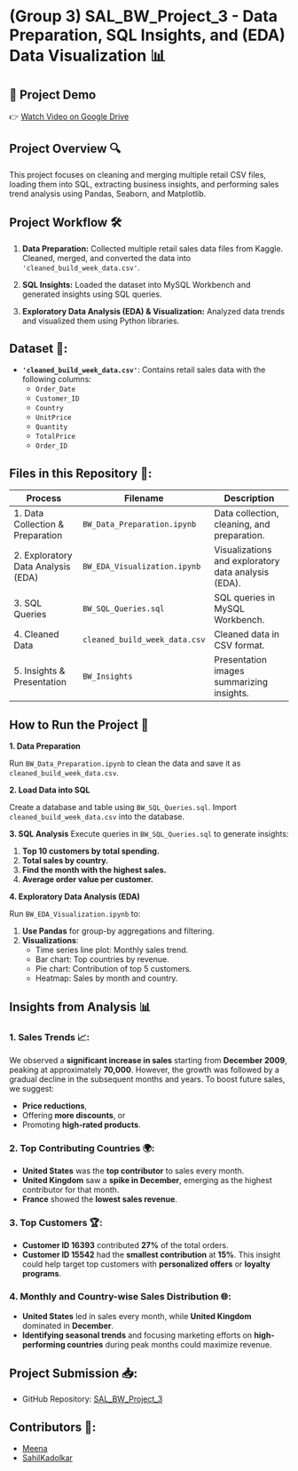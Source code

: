 # (Group 3) SAL_BW_Project_3 - Data Preparation, SQL Insights, and (EDA) Data Visualization 📊

## 🎥 Project Demo

👉 [Watch Video on Google Drive](https://drive.google.com/file/d/1d-hfzxSbW_8goSjCZanIqYLO-TRVeu8q/view?usp=sharing)

## Project Overview 🔍

This project focuses on cleaning and merging multiple retail CSV files, loading them into SQL, extracting business insights, and performing sales trend analysis using Pandas, Seaborn, and Matplotlib.

## Project Workflow 🛠️

1. **Data Preparation:** Collected multiple retail sales data files from Kaggle. Cleaned, merged, and converted the data into `'cleaned_build_week_data.csv'`.
   
2. **SQL Insights:** Loaded the dataset into MySQL Workbench and generated insights using SQL queries.

3. **Exploratory Data Analysis (EDA) & Visualization:** Analyzed data trends and visualized them using Python libraries.

## Dataset 📁:

- **`'cleaned_build_week_data.csv'`**: Contains retail sales data with the following columns:
  - `Order_Date`
  - `Customer_ID`
  - `Country`
  - `UnitPrice`
  - `Quantity`
  - `TotalPrice`
  - `Order_ID`

## Files in this Repository 📂:

| Process                             | Filename                        | Description                                             |
|-------------------------------------|---------------------------------|---------------------------------------------------------|
| 1. Data Collection & Preparation    | `BW_Data_Preparation.ipynb`     | Data collection, cleaning, and preparation.             |
| 2. Exploratory Data Analysis (EDA)  | `BW_EDA_Visualization.ipynb`    | Visualizations and exploratory data analysis (EDA).     |
| 3. SQL Queries                      | `BW_SQL_Queries.sql`            | SQL queries in MySQL Workbench.                         |
| 4. Cleaned Data                     | `cleaned_build_week_data.csv`   | Cleaned data in CSV format.                             |
| 5. Insights & Presentation          | `BW_Insights`                   | Presentation images summarizing insights.               |

## How to Run the Project 🚀

**1. Data Preparation**

Run `BW_Data_Preparation.ipynb` to clean the data and save it as `cleaned_build_week_data.csv`.

**2. Load Data into SQL**

Create a database and table using `BW_SQL_Queries.sql`. Import `cleaned_build_week_data.csv` into the database.

**3. SQL Analysis**
Execute queries in `BW_SQL_Queries.sql` to generate insights:

1. **Top 10 customers by total spending.**
2. **Total sales by country.**
3. **Find the month with the highest sales.**
4. **Average order value per customer.**

**4. Exploratory Data Analysis (EDA)**

Run `BW_EDA_Visualization.ipynb` to:
1. **Use Pandas** for group-by aggregations and filtering.
2. **Visualizations**:
   - Time series line plot: Monthly sales trend.
   - Bar chart: Top countries by revenue.
   - Pie chart: Contribution of top 5 customers.
   - Heatmap: Sales by month and country.

## Insights from Analysis 📊

### 1. Sales Trends 📈:
We observed a **significant increase in sales** starting from **December 2009**, peaking at approximately **70,000**. However, the growth was followed by a gradual decline in the subsequent months and years. To boost future sales, we suggest:
- **Price reductions**, 
- Offering **more discounts**, or 
- Promoting **high-rated products**.

### 2. Top Contributing Countries 🌍:
- **United States** was the **top contributor** to sales every month.
- **United Kingdom** saw a **spike in December**, emerging as the highest contributor for that month.
- **France** showed the **lowest sales revenue**.

### 3. Top Customers 🏆:
- **Customer ID 16393** contributed **27%** of the total orders.
- **Customer ID 15542** had the **smallest contribution** at **15%**.
This insight could help target top customers with **personalized offers** or **loyalty programs**.

### 4. Monthly and Country-wise Sales Distribution 🌐:
- **United States** led in sales every month, while **United Kingdom** dominated in **December**.
- **Identifying seasonal trends** and focusing marketing efforts on **high-performing countries** during peak months could maximize revenue.

## Project Submission 📥:

- GitHub Repository: [SAL_BW_Project_3](https://github.com/Meena123M/Build_Week_Project)

## Contributors 👥:

- [Meena](https://github.com/Meena123M)
- [SahilKadolkar](https://github.com/SahilKadolkar)
